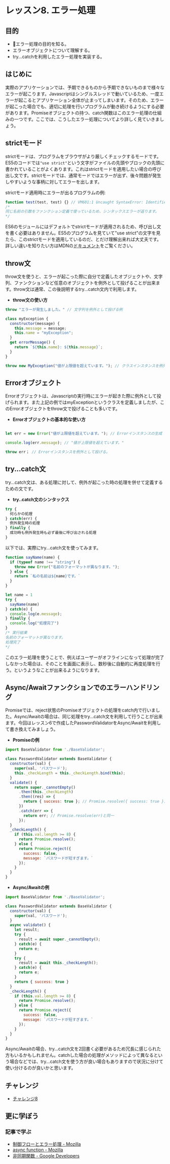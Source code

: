 # レッスン8. エラー処理

## 目的

- エラー処理の目的を知る。
- エラーオブジェクトについて理解する。
- try...catchを利用したエラー処理を実装する。

## はじめに

実際のアプリケーションでは、予期できるものから予期できないものまで様々なエラーが起こります。Javascriptはシングルスレッドで動いているため、一度エラーが起こるとアプリケーション全体が止まってしまいます。そのため、エラーが起こった場合でも、適切に処理を行いプログラムが動き続けるようにする必要があります。Promiseオブジェクトの持つ、catch関数はこのエラー処理の仕組みの一つです。ここでは、こうしたエラー処理についてより詳しく見ていきましょう。

## strictモード

strictモードは、プログラムをブラウザがより厳しくチェックするモードです。ES5のコードでは`"use strict"`という文字がファイルの先頭やブロックの先頭に書かれていることがよくあります。これはstrictモードを適用したい場合の呼び出し文です。strictモードでは、通常モードではエラーが出ず、後々問題が発生しやすいような事柄に対してエラーを出します。

strictモード適用時にエラーが出るプログラムの例: 

```javascript
function test(test, test) {} // VM601:1 Uncaught SyntaxError: Identifier 'test' has already been declared
/* 
同じ名前の引数をファンクション定義で使っているため、シンタックスエラーが返ります。
*/
```

ES6のモジュールにはデフォルトでstrictモードが適用されるため、呼び出し文を書く必要はありません。ES5のプログラムを見ていて"use strict"の文字を見たら、このstrictモードを適用しているのだ、とだけ理解出来れば大丈夫です。詳しい違いを知りたい方はMDNの[ドキュメント](https://developer.mozilla.org/ja/docs/Web/JavaScript/Strict_mode)をご覧ください。


## throw文

throw文を使うと、エラーが起こった際に自分で定義したオブジェクトや、文字列、ファンクションなど任意のオブジェクトを例外として投げることが出来ます。throw文は通常、この後説明するtry...catch文内で利用します。

- **throw文の使い方**

```javascript
throw "エラーが発生しました。" // 文字列を例外として投げる例

class myException {
  constructor(message) {
    this.message = message;
    this.name = "myException";
  }
  get errorMessage() {
    return `${this.name}: ${this.message}`;
  }    
}

throw new MyException("値が上限値を超えています。"); // クラスインスタンスを例外として投げる例
```

## Errorオブジェクト

Errorオブジェクトは、Javascriptの実行時にエラーが起きた際に例外として投げられます。また上記の例ではmyExceptionというクラスを定義しましたが、このErrorオブジェクトをthrow文で投げることも多いです。

- **Errorオブジェクトの基本的な使い方**

```javascript

let err = new Error("値が上限値を超えています。"); // Errorインスタンスの生成

console.log(err.message); // "値が上限値を超えています。"

throw err； // Errorインスタンスを例外として投げる。
```

## try...catch文

try...catch文は、ある処理に対して、例外が起こった時の処理を併せて定義するための文です。

- **try..catch文のシンタックス**

```javascript
try {
  何らかの処理
} catch(err) {
  例外発生時の処理
} finally {
  成功時も例外発生時も必ず最後に呼び出される処理
}
```

以下では、実際にtry...catch文を使ってみます。

```javascript
function sayName(name) {
  if (typeof name !== "string") {
    throw new Error("名前のフォーマットが異なります。");
  } else {
    return `私の名前は${name}です。`
  }
}

let name = 1
try {
  sayName(name)
} catch(e) {
  console.log(e.message);
} finally {
  console.log("処理完了")
}
/* 実行結果
名前のフォーマットが異なります。
処理完了
*/
```

このエラー処理を使うことで、例えばユーザーがオフラインになって処理が完了しなかった場合は、そのことを画面に表示し、数秒後に自動的に再度処理を行う。というようなことが出来るようになります。

## Async/Awaitファンクションでのエラーハンドリング

Promiseでは、reject状態のPromiseオブジェクトの処理をcatch内で行いました。Async/Awaitの場合は、同じ処理をtry...catch文を利用して行うことが出来ます。今回はレッスン6で作成したPasswordValidatorをAsync/Awaitを利用して書き換えてみましょう。

- **Promiseの例**

```javascript
import BaseValidator from './BaseValidator';

class PasswordValidator extends BaseValidator {
  constructor(val) {
    super(val, 'パスワード');
    this._checkLength = this._checkLength.bind(this);
  }
  validate() {
    return super._cannotEmpty()
      .then(this._checkLength)
      .then((res) => {
        return { success: true }; // Promise.resolve({ success: true })と同一
      })
      .catch(err => {
        return err; // Promise.resolve(err)と同一
      });
  }
  _checkLength() {
    if (this.val.length >= 8) {
      return Promise.resolve();
    } else {
      return Promise.reject({
        success: false,
        message: `パスワードが短すぎます。`
      });
    }
  }
}
```
- **Async/Awaitの例**

```javascript
import BaseValidator from './BaseValidator';

class PasswordValidator extends BaseValidator {
  constructor(val) {
    super(val, 'パスワード');
  }
  async validate() {
    let result;
    try {
      result = await super._cannotEmpty();
    } catch(e) {
      return e;
    }
    try {
      result = await this._checkLength();
    } catch(e) {
      return e;
    }
    return { success: true }
  }
  _checkLength() {
    if (this.val.length >= 8) {
      return Promise.resolve();
    } else {
      return Promise.reject({
        success: false,
        message: `パスワードが短すぎます。`
      });
    }
  }
}
```

Async/Awaitの場合、try...catch文を2回書く必要があるため冗長に感じられた方もいるかもしれません。catchした場合の処理がメソッドによって異なるという場合などでは、try...catch文を使う方が良い場合もありますので状況に分けて使い分けるのが良いかと思います。

## チャレンジ

- [チャレンジ8](./challenge/README.md)

## 更に学ぼう

### 記事で学ぶ

- [制御フローとエラー処理 - Mozilla](https://developer.mozilla.org/ja/docs/Web/JavaScript/Guide/Control_flow_and_error_handling)
- [async function - Mozilla](https://developer.mozilla.org/ja/docs/Web/JavaScript/Reference/Statements/async_function)
- [非同期関数 - Google Developers](https://developers.google.com/web/fundamentals/primers/async-functions?hl=ja)